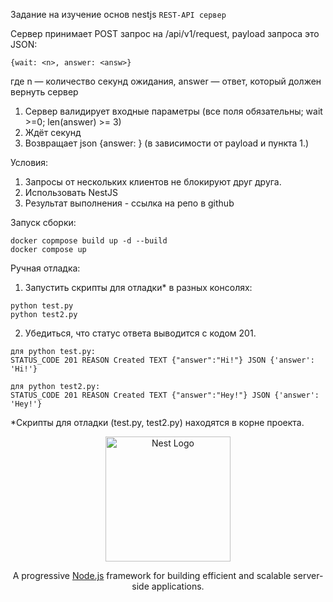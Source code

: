 Задание на изучение основ nestjs `REST-API сервер`

Cервер принимает POST запрос на /api/v1/request, payload запроса это JSON:

```
{wait: <n>, answer: <answ>}
```

где n — количество секунд ожидания, answer — ответ, который должен вернуть сервер

1. Cервер валидирует входные параметры (все поля обязательны; wait >=0; len(answer) >= 3)
2. Ждёт <n> секунд
3. Возвращает json {answer: <answ>} (в зависимости от payload и пункта 1.)

Условия:

1) Запросы от нескольких клиентов не блокируют друг друга.
2) Использовать NestJS
3) Результат выполнения - ссылка на репо в github


Запуск сборки:


```
docker copmpose build up -d --build
docker compose up
```

Ручная отладка:

1. Запустить скрипты для отладки* в разных консолях:

```
python test.py
python test2.py
```

2. Убедиться, что статус ответа выводится с кодом 201.

```
для python test.py:
STATUS_CODE 201 REASON Created TEXT {"answer":"Hi!"} JSON {'answer': 'Hi!'}

для python test2.py:
STATUS_CODE 201 REASON Created TEXT {"answer":"Hey!"} JSON {'answer': 'Hey!'}
```

*Скрипты для отладки (test.py, test2.py) находятся в корне проекта.


<p align="center">
  <a href="http://nestjs.com/" target="blank"><img src="https://nestjs.com/img/logo-small.svg" width="200" alt="Nest Logo" /></a>
</p>

[circleci-image]: https://img.shields.io/circleci/build/github/nestjs/nest/master?token=abc123def456
[circleci-url]: https://circleci.com/gh/nestjs/nest

  <p align="center">A progressive <a href="http://nodejs.org" target="_blank">Node.js</a> framework for building efficient and scalable server-side applications.</p>
    <p align="center">
